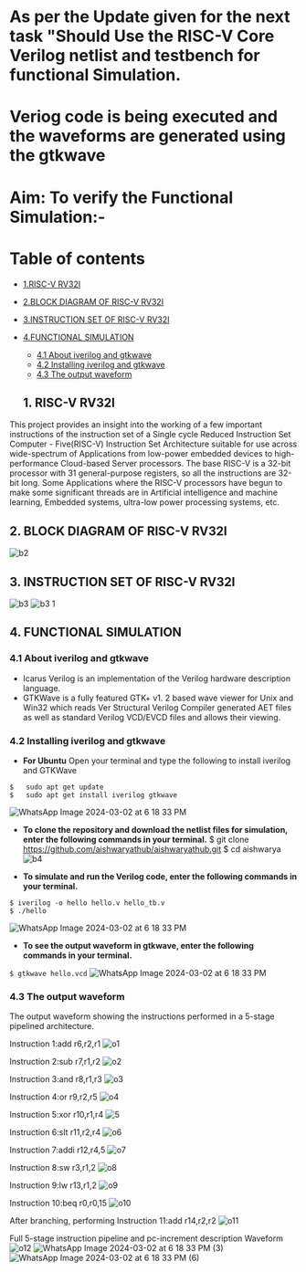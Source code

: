 # As per the Update given for the next task "Should Use the RISC-V Core Verilog netlist and testbench for functional Simulation.
# Veriog code is being executed and the waveforms are generated using the gtkwave

# Aim: To verify the Functional Simulation:-
# Table of contents
- [1.RISC-V RV32I](#1-RISC-V-RV32I)
 - [2.BLOCK DIAGRAM OF RISC-V RV32I](#2-BLOCK-DIAGRAM-OF-RISC-V-RV32I)
 - [3.INSTRUCTION SET OF RISC-V RV32I](#3-INSTRUCTION-SET-OF-RISC-V-RV32I)
 - [4.FUNCTIONAL SIMULATION](#4-FUNCTIONAL-SIMULATION)
    - [4.1 About iverilog and gtkwave](#41-About-iverilog-and-gtkwave)
    - [4.2 Installing iverilog and gtkwave](#42-Installing-iverilog-and-gtkwave)
    - [4.3 The output waveform](#43-The-output-waveform)
  
   ## 1. RISC-V RV32I

This project provides an insight into the working of a few important instructions of the instruction set of a Single cycle Reduced Instruction Set Computer - Five(RISC-V) Instruction Set Architecture suitable for use across wide-spectrum of Applications from low-power embedded devices to high-performance Cloud-based Server processors. The base RISC-V is a 32-bit processor with 31 general-purpose registers, so all the instructions are 32-bit long. Some Applications where the RISC-V processors have begun to make some significant threads are in Artificial intelligence and machine learning, Embedded systems, ultra-low power processing systems, etc.

## 2. BLOCK DIAGRAM OF RISC-V RV32I

![b2](https://github.com/Aishwaryathub/aishwarya/assets/160737960/f0edbf3c-84e1-4620-a4e8-8351c8e61c76)

## 3. INSTRUCTION SET OF RISC-V RV32I
![b3](https://github.com/Aishwaryathub/aishwarya/assets/160737960/28e744ea-c286-45e7-81fc-a8f6b9d80ffd)
![b3 1](https://github.com/Aishwaryathub/aishwarya/assets/160737960/05fbb270-9fb2-4cda-a467-0215c0bf981b)

## 4. FUNCTIONAL SIMULATION

### 4.1 About iverilog and gtkwave
- Icarus Verilog is an implementation of the Verilog hardware description language.
- GTKWave is a fully featured GTK+ v1. 2 based wave viewer for Unix and Win32 which reads Ver Structural Verilog Compiler generated AET files as well as standard Verilog VCD/EVCD files and allows their viewing.
  
### 4.2 Installing iverilog and gtkwave

- **For Ubuntu**
 Open your terminal and type the following to install iverilog and GTKWave
 ```
 $   sudo apt get update
 $   sudo apt get install iverilog gtkwave
 ```
![WhatsApp Image 2024-03-02 at 6 18 33 PM](https://github.com/Aishwaryathub/aishwarya/assets/160737960/0af13343-d870-40f4-887c-aac6358937ef)

- **To clone the repository and download the netlist files for simulation, enter the following commands in your terminal.**
$ git clone https://github.com/aishwaryathub/aishwaryathub.git
$ cd aishwarya
![b4](https://github.com/Aishwaryathub/aishwarya/assets/160737960/7c65e3c6-1d1d-4e72-8b96-fe90104882ef)

- **To simulate and run the Verilog code, enter the following commands in your terminal.**

```
$ iverilog -o hello hello.v hello_tb.v
$ ./hello
```
![WhatsApp Image 2024-03-02 at 6 18 33 PM](https://github.com/Aishwaryathub/aishwarya/assets/160737960/70ec08e0-4d23-4dd5-8e5b-8e646fc85b02)

- **To see the output waveform in gtkwave, enter the following commands in your terminal.**

`$ gtkwave hello.vcd`
![WhatsApp Image 2024-03-02 at 6 18 33 PM](https://github.com/Aishwaryathub/aishwarya/assets/160737960/33b86523-2a46-493f-8947-da02504372e1)

### 4.3 The output waveform

 The output waveform showing the instructions performed in a 5-stage pipelined architecture.
 
 Instruction 1:add r6,r2,r1
 ![o1](https://github.com/Aishwaryathub/aishwarya/assets/160737960/8ceff2a2-8966-4058-807e-f184f3f6913f)

Instruction 2:sub r7,r1,r2
![o2](https://github.com/Aishwaryathub/aishwarya/assets/160737960/ddc30eb3-1bcf-4589-afc7-246b4b0c4bbb)

Instruction 3:and r8,r1,r3
![o3](https://github.com/Aishwaryathub/aishwarya/assets/160737960/07cdd08b-af66-4ce0-b63c-65db1478ee5b)

Instruction 4:or r9,r2,r5
![o4](https://github.com/Aishwaryathub/aishwarya/assets/160737960/43f2ad5c-1987-472e-a56e-00e07f7ee49e)

Instruction 5:xor r10,r1,r4
![5](https://github.com/Aishwaryathub/aishwarya/assets/160737960/dbc44ab1-99b3-4a15-aa28-3b42db74014c)

Instruction 6:slt r11,r2,r4
![o6](https://github.com/Aishwaryathub/aishwarya/assets/160737960/4fd965e3-1106-488c-9ac5-947d19fcdfee)

Instruction 7:addi r12,r4,5
![o7](https://github.com/Aishwaryathub/aishwarya/assets/160737960/849746de-63c5-4fb7-a2e8-6f4914bd8c50)

Instruction 8:sw r3,r1,2
![o8](https://github.com/Aishwaryathub/aishwarya/assets/160737960/e628f31d-1672-4a60-ba0a-63b581db723c)

Instruction 9:lw r13,r1,2
![o9](https://github.com/Aishwaryathub/aishwarya/assets/160737960/e330c7fa-0f96-4f5a-a06b-805367436adf)

Instruction 10:beq r0,r0,15
![o10](https://github.com/Aishwaryathub/aishwarya/assets/160737960/c0cfb9a3-0427-4168-946c-755b3c3b8da5)

 After branching, performing
 Instruction 11:add r14,r2,r2
 ![o11](https://github.com/Aishwaryathub/aishwarya/assets/160737960/10dc6aa7-7f5b-4e68-961e-42c158c2bf5e)

Full 5-stage instruction pipeline and pc-increment description Waveform
![o12](https://github.com/Aishwaryathub/aishwarya/assets/160737960/7b9f99e5-beac-4451-9662-a2a253fcf695)
![WhatsApp Image 2024-03-02 at 6 18 33 PM (3)](https://github.com/Aishwaryathub/aishwarya/assets/160737960/77a14377-59e7-443d-b68e-8c77445b09ab)
![WhatsApp Image 2024-03-02 at 6 18 33 PM (6)](https://github.com/Aishwaryathub/aishwarya/assets/160737960/793d94d7-0b34-4dc3-9196-b14c969414b8)


 
